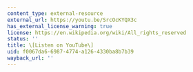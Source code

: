 ```yaml
---
content_type: external-resource
external_url: https://youtu.be/SrcOcKYQX3c
has_external_license_warning: true
license: https://en.wikipedia.org/wiki/All_rights_reserved
status: ''
title: \[Listen on YouTube\]
uid: f0067da6-6987-4774-a126-4330ba8b7b39
wayback_url: ''
---
```

